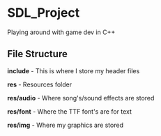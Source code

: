 # SDL_Project
Playing around with game dev in C++

## File Structure
**include** - This is where I store my header files

**res** - Resources folder

**res/audio** - Where song's/sound effects are stored

**res/font**  - Where the TTF font's are for text

**res/img**   - Where my graphics are stored